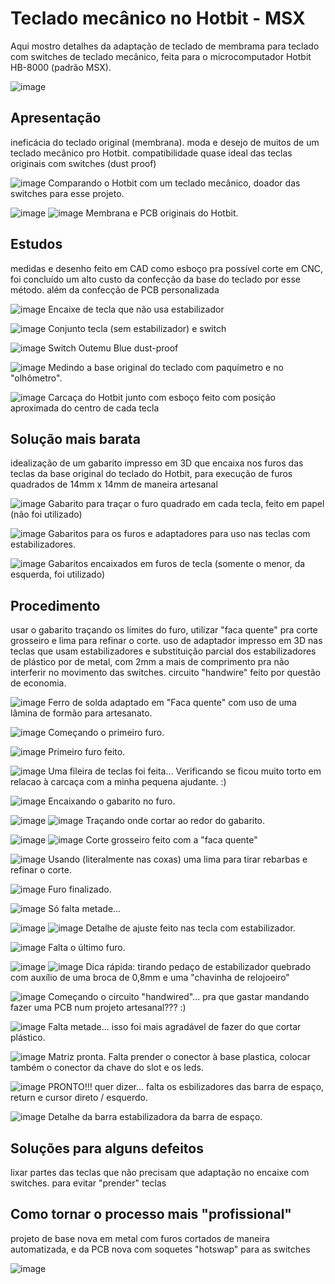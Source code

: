 # Teclado mecânico no Hotbit - MSX

Aqui mostro detalhes da adaptação de teclado de membrama para teclado com switches de teclado mecânico, feita para o microcomputador Hotbit HB-8000 (padrão MSX).

![image](photos/demonstracao.JPG)

## Apresentação

ineficácia do teclado original (membrana). moda e desejo de muitos de um teclado mecânico pro Hotbit. compatibilidade quase ideal das teclas originais com switches (dust proof)

![image](photos/comparativ.JPG) 
Comparando o Hotbit com um teclado mecânico, doador das switches para esse projeto.


![image](photos/original_1.JPG)
![image](photos/original_2.JPG)
Membrana e PCB originais do Hotbit.


## Estudos

medidas e desenho feito em CAD como esboço pra possível corte em CNC, foi concluído um alto custo da confecção da base do teclado por esse método. além da confecção de PCB personalizada

![image](photos/tecla_sem_estab.JPG) Encaixe de tecla que não usa estabilizador

![image](photos/tecla_switch.gif) 
Conjunto tecla (sem estabilizador) e switch

![image](photos/outemu_blue.JPG) Switch Outemu Blue dust-proof

![image](photos/base_original_m.JPG) Medindo a base original do teclado com paquímetro e no "olhômetro".

![image](photos/carcaça.JPG) Carcaça do Hotbit junto com esboço feito com posição aproximada do centro de cada tecla

## Solução mais barata

idealização de um gabarito impresso em 3D que encaixa nos furos das teclas da base original do teclado do Hotbit, para execução de furos quadrados de 14mm x 14mm de maneira artesanal

![image](photos/gab_papel.JPG) Gabarito para traçar o furo quadrado em cada tecla, feito em papel (não foi utilizado)

![image](photos/gab_adapt.JPG) Gabaritos para os furos e adaptadores para uso nas teclas com estabilizadores.

![image](photos/gabaritos.JPG) Gabaritos encaixados em furos de tecla (somente o menor, da esquerda, foi utilizado)

## Procedimento

usar o gabarito traçando os limites do furo, utilizar "faca quente" pra corte grosseiro e lima para refinar o corte. uso de adaptador impresso em 3D nas teclas que usam estabilizadores e substituição parcial dos estabilizadores de plástico por de metal, com 2mm a mais de comprimento pra não interferir no movimento das switches. circuito "handwire" feito por questão de economia.

![image](photos/faca_quente.JPG) Ferro de solda adaptado em "Faca quente" com uso de uma lâmina de formão para artesanato.

![image](photos/caminho_sem_volta.JPG) Começando o primeiro furo.

![image](photos/primeiro_furo.JPG) Primeiro furo feito.

![image](photos/peq_ajudante.JPG) Uma fileira de teclas foi feita... Verificando se ficou muito torto em relacao à carcaça com a minha pequena ajudante. :)

![image](photos/1_gabarito.JPG) Encaixando o gabarito no furo.

![image](photos/2_desenhando.JPG) 
![image](photos/3_desenho.JPG) Traçando onde cortar ao redor do gabarito.

![image](photos/4_corte_faca_quente.JPG)
![image](photos/5_corte_faca_quente.JPG) Corte grosseiro feito com a "faca quente"

![image](photos/6_usando_lima.JPG) Usando (literalmente nas coxas) uma lima para tirar rebarbas e refinar o corte.

![image](photos/7_finalizado.JPG) Furo finalizado.

![image](photos/furos_11.JPG) Só falta metade...

![image](photos/detalhe_tecla_estab_adapt.JPG) 
![image](photos/detalhe_tecla_estab_sw.JPG)
Detalhe de ajuste feito nas tecla com estabilizador.

![image](photos/furos_1.JPG) Falta o último furo.

![image](photos/tecla_estab_quebr.JPG)
![image](photos/detalhe_tecla_estab.JPG) Dica rápida: tirando pedaço de estabilizador quebrado com auxílio de uma broca de 0,8mm e uma "chavinha de relojoeiro"

![image](photos/ninho_de_Rato_8.JPG) Começando o circuito "handwired"... pra que gastar mandando fazer uma PCB num projeto artesanal??? :)

![image](photos/ninho_de_Rato_4.JPG) Falta metade... isso foi mais agradável de fazer do que cortar plástico.

![image](photos/ninho_de_rato_3.JPG) Matriz pronta. Falta prender o conector à base plastica, colocar também o conector da chave do slot e os leds.

![image](photos/ninho_de_rato_2.JPG) PRONTO!!! quer dizer... falta os esbilizadores das barra de espaço, return e cursor direto / esquerdo.

![image](photos/detalhe_b_espaco.JPG) Detalhe da barra estabilizadora da barra de espaço.


## Soluções para alguns defeitos

lixar partes das teclas que não precisam que adaptação no encaixe com switches. para evitar "prender" teclas

## Como tornar o processo mais "profissional"

projeto de base nova em metal com furos cortados de maneira automatizada, e da PCB nova com soquetes "hotswap" para as switches

![image](photos/work_prog.GIF)


